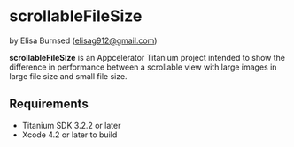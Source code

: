 # scrollableFileSize

by Elisa Burnsed (elisag912@gmail.com)

**scrollableFileSize** is an Appcelerator Titanium project intended to show the difference in performance between a scrollable view with large images in large file size and small file size. 

## Requirements

* Titanium SDK 3.2.2 or later
* Xcode 4.2 or later to build
